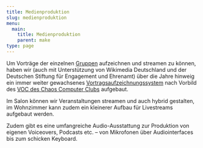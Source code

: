 ```yaml
---
title: Medienproduktion
slug: medienproduktion
menu: 
  main:
    title: Medienproduktion
    parent: make
type: page
---
```


Um Vorträge der einzelnen [Gruppen](/gruppen/) aufzeichnen und streamen zu können, haben wir (auch mit Unterstützung von Wikimedia Deutschland und der Deutschen Stiftung für Engagement und Ehrenamt) über die Jahre hinweig ein immer weiter gewachsenes [Vortragsaufzeichnungssystem](https://wiki.temporaerhaus.de/voc) nach Vorbild des [VOC des Chaos Computer Clubs](https://c3voc.de) aufgebaut. 

Im Salon können wir Veranstaltungen streamen und auch hybrid gestalten, im Wohnzimmer kann zudem ein kleinerer Aufbau für Livestreams aufgebaut werden.

Zudem gibt es eine umfangreiche Audio-Ausstattung zur Produktion von eigenen Voiceovers, Podcasts etc. – von Mikrofonen über Audiointerfaces bis zum schicken Keyboard.
